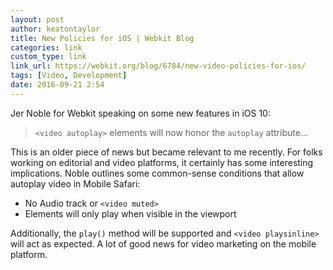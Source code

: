```yaml
---
layout: post
author: keatontaylor
title: New Policies for iOS | Webkit Blog 
categories: link
custom_type: link
link_url: https://webkit.org/blog/6784/new-video-policies-for-ios/
tags: [Video, Development]
date: 2016-09-21 2:54
---
```


Jer Noble for Webkit speaking on some new features in iOS 10:

> `<video autoplay>` elements will now honor the `autoplay` attribute...

This is an older piece of news but became relevant to me recently. For folks working on editorial and video platforms, it certainly has some interesting implications. Noble outlines some common-sense conditions that allow autoplay video in Mobile Safari:

* No Audio track or `<video muted>`
* Elements will only play when visible in the viewport

Additionally, the `play()` method will be supported and `<video playsinline>` will act as expected. A lot of good news for video marketing on the mobile platform. 